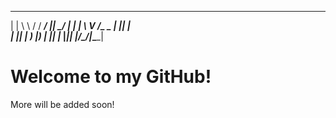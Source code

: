   _  __   ______ ____  _____ ____ 
 | | \ \ / / ___/ ___|| ____/ ___|
 | |  \ V /\___ \___ \|  _|| |    
 | |___| |  ___) |__) | |__| |___ 
 |_____|_| |____/____/|_____\____|

# Welcome to my GitHub!

More will be added soon!

<!--
**thomas-lysens/thomas-lysens** is a ✨ _special_ ✨ repository because its `README.md` (this file) appears on your GitHub profile.

Here are some ideas to get you started:

- 🔭 I’m currently working on ...
- 🌱 I’m currently learning ...
- 👯 I’m looking to collaborate on ...
- 🤔 I’m looking for help with ...
- 💬 Ask me about ...
- 📫 How to reach me: ...
- 😄 Pronouns: ...
- ⚡ Fun fact: ...
-->
